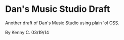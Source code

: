 # Dan's Music Studio Draft  

Another draft of Dan's Music Studio using plain 'ol CSS. 

By Kenny C.
03/19/14
